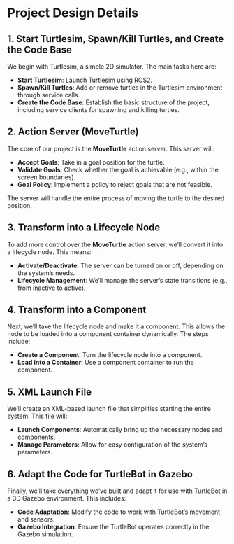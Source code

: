 # Project Design Details

## 1. Start Turtlesim, Spawn/Kill Turtles, and Create the Code Base

We begin with Turtlesim, a simple 2D simulator. The main tasks here are:

- **Start Turtlesim**: Launch Turtlesim using ROS2.
- **Spawn/Kill Turtles**: Add or remove turtles in the Turtlesim environment through service calls.
- **Create the Code Base**: Establish the basic structure of the project, including service clients for spawning and killing turtles.

## 2. Action Server (MoveTurtle)

The core of our project is the **MoveTurtle** action server. This server will:

- **Accept Goals**: Take in a goal position for the turtle.
- **Validate Goals**: Check whether the goal is achievable (e.g., within the screen boundaries).
- **Goal Policy**: Implement a policy to reject goals that are not feasible.

The server will handle the entire process of moving the turtle to the desired position.

## 3. Transform into a Lifecycle Node

To add more control over the **MoveTurtle** action server, we’ll convert it into a lifecycle node. This means:

- **Activate/Deactivate**: The server can be turned on or off, depending on the system’s needs.
- **Lifecycle Management**: We’ll manage the server’s state transitions (e.g., from inactive to active).

## 4. Transform into a Component

Next, we’ll take the lifecycle node and make it a component. This allows the node to be loaded into a component container dynamically. The steps include:

- **Create a Component**: Turn the lifecycle node into a component.
- **Load into a Container**: Use a component container to run the component.

## 5. XML Launch File

We’ll create an XML-based launch file that simplifies starting the entire system. This file will:

- **Launch Components**: Automatically bring up the necessary nodes and components.
- **Manage Parameters**: Allow for easy configuration of the system’s parameters.

## 6. Adapt the Code for TurtleBot in Gazebo

Finally, we’ll take everything we’ve built and adapt it for use with TurtleBot in a 3D Gazebo environment. This includes:

- **Code Adaptation**: Modify the code to work with TurtleBot’s movement and sensors.
- **Gazebo Integration**: Ensure the TurtleBot operates correctly in the Gazebo simulation.
